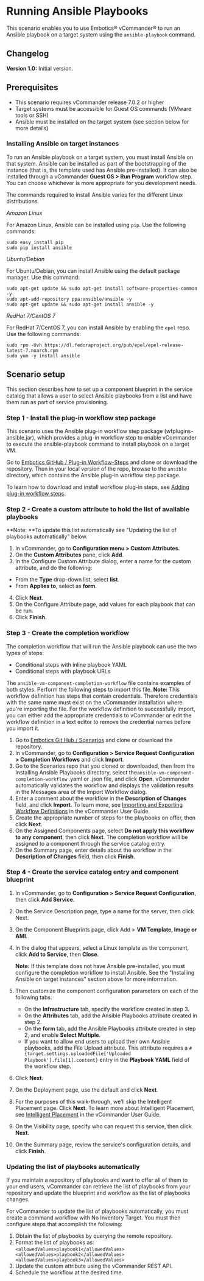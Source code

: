 # Running Ansible Playbooks

This scenario enables you to use Embotics® vCommander® to run an Ansible playbook on a target system using the `ansible-playbook` command.

## Changelog

**Version 1.0:** Initial version.

## Prerequisites

* This scenario requires vCommander release 7.0.2 or higher
* Target systems must be accessible for Guest OS commands (VMware tools or SSH)
* Ansible must be installed on the target system (see section below for more details)

### Installing Ansible on target instances

To run an Ansible playbook on a target system, you must install Ansible on that system. Ansible can be installed as part of the bootstrapping of the instance (that is, the template used has Ansible pre-installed). It can also be installed through a vCommander **Guest OS > Run Program** workflow step. You can choose whichever is more appropriate for you development needs. 

The commands required to install Ansible varies for the different Linux distributions.

_Amazon Linux_

For Amazon Linux, Ansible can be installed using `pip`. Use the following commands:

```
sudo easy_install pip
sudo pip install ansible
```

_Ubuntu/Debian_

For Ubuntu/Debian, you can install Ansible using the default package manager. Use this command:

```
sudo apt-get update && sudo apt-get install software-properties-common -y
sudo apt-add-repository ppa:ansible/ansible -y
sudo apt-get update && sudo apt-get install ansible -y
```

_RedHat 7/CentOS 7_

For RedHat 7/CentOS 7, you can install Ansible by enabling the `epel` repo. Use the following commands:

```
sudo rpm -Uvh https://dl.fedoraproject.org/pub/epel/epel-release-latest-7.noarch.rpm
sudo yum -y install ansible
```


## Scenario setup

This section describes how to set up a component blueprint in the service catalog that allows a user to select Ansible playbooks from a list and have them run as part of service provisioning.

### Step 1 - Install the plug-in workflow step package

This scenario uses the Ansible plug-in workflow step package (wfplugins-ansible.jar), which provides a plug-in workflow step to enable vCommander to execute the ansible-playbook command to install playbook on a target VM.

Go to [Embotics GitHub / Plug-in Workflow-Steps](https://github.com/Embotics/Plug-in-Workflow-Steps) and clone or download the repository. Then in your local version of the repo, browse to the `ansible` directory, which contains the Ansible plug-in workflow step package. 

To learn how to download and install workflow plug-in steps, see [Adding plug-in workflow steps](http://docs.embotics.com/vCommander/Using-Plug-In-WF-Steps.htm#Adding).

### Step 2 - Create a custom attribute to hold the list of available playbooks
**Note: **To update this list automatically see "Updating the list of playbooks automatically" below.

1. In vCommander, go to **Configuration menu > Custom Attributes.** 
2. On the **Custom Attributes** pane, click **Add**.
3. In the Configure Custom Attribute dialog, enter a name for the custom attribute, and do the following:

  * From the **Type** drop-down list, select **list**.
  * From **Applies to**, select as **form**.
4. Click **Next**.
5. On the Configure Attribute page, add values for each playbook that can be run.
6. Click **Finish**. 

### Step 3 - Create the completion workflow

The completion workflow that will run the Ansible playbook can use the two types of steps:
   - Conditional steps with inline playbook YAML
   - Conditional steps with playbook URLs

The `ansible-vm-component-completion-workflow` file contains examples of both styles. Perform the following steps to import this file.
**Note:** This workflow definition has steps that contain credentials. Therefore credentials with the same name must exist on the vCommander installation where you're importing the file. For the workflow definition to successfully import, you can either add the appropriate credentials to vCommander or edit the workflow definition in a text editor to remove the credential names before you import it. 

1. Go to [Embotics Git Hub / Scenarios](https://github.com/Embotics/Scenarios) and clone or download the repository.
2. In vCommander, go to **Configuration > Service Request Configuration > Completion Workflows** and click **Import**.
3. Go to the Scenarios repo that you cloned or downloaded, then from the Installing Ansible Playbooks directory, select the`ansible-vm-component-completion-workflow` .yaml or .json file, and click **Open**.
    vCommander automatically validates the workflow and displays the validation results in the Messages area of the Import Workflow dialog.
4. Enter a comment about the workflow in the **Description of Changes** field, and click **Import**.
    To learn more, see [Importing and Exporting Workflow Definitions](http://docs.embotics.com/vCommander/exporting-and-importing-workflows.htm) in the vCommander User Guide.
5. Create the appropriate number of steps for the playbooks on offer, then click **Next**.
6. On the Assigned Components page, select **Do not apply this workflow to any component**, then click **Next**. The completion workflow will be assigned to a component through the service catalog entry. 
7. On the Summary page, enter details about the workflow in the **Description of Changes** field, then click **Finish**.        

### Step 4 - Create the service catalog entry and component blueprint

1. In vCommander, go to **Configuration > Service Request Configuration**, then click **Add Service**.
2. On the Service Description page, type a name for the server, then click Next.
3. On the Component Blueprints page, click Add > **VM Template, Image or AMI**. 
4. In the dialog that appears, select a Linux template as the component, click **Add to Service**, then **Close**.

    **Note:** If this template does not have Ansible pre-installed, you must configure the completion workflow to install Ansible. See the "Installing Ansible on target instances" section above for more information.
5. Then customize the component configuration parameters on each of the following tabs:
   - On the **Infrastructure** tab, specify the workflow created in step 3.
   - On the **Attributes** tab, add the Ansible Playbooks attribute created in step 2.
   - On the **form** tab, add the Ansible Playbooks attribute created in step 2, and enable **Select Multiple**.
   - If you want to allow end users to upload their own Ansible playbooks, add the File Upload attribute. This attribute requires a `#{target.settings.uploadedFile['Uploaded Playbook'].file[1].content}` entry  in the **Playbook YAML** field of the workflow step.
6. Click **Next**. 
7. On the Deployment page, use the default and click **Next**.
8. For the purposes of this walk-through, we’ll skip the Intelligent Placement page. Click **Next**. To learn more about Intelligent Placement, see [Intelligent Placement](http://docs.embotics.com/vCommander/intelligent-placement.htm) in the vCommander User Guide.  
9. On the Visibility page, specify who can request this service, then click **Next**.
10. On the Summary page, review the service's configuration details, and click **Finish**. 

### Updating the list of playbooks automatically

If you maintain a repository of playbooks and want to offer all of them to your end users, vCommander can retrieve the list of playbooks from your repository and update the blueprint and workflow as the list of playbooks changes.

For vCommander to update the list of playbooks automatically, you must create a command workflow with No Inventory Target. You must then configure steps that accomplish the following:
  1. Obtain the list of playbooks by querying the remote repository.
  1. Format the list of playbooks as:
    ```
    <allowedValues>playbook1</allowedValues><allowedValues>playbook2</allowedValues><allowedValues>playbook3</allowedValues>
    ```
  1. Update the custom attribute using the vCommander REST API.
  1. Schedule the workflow at the desired time.
